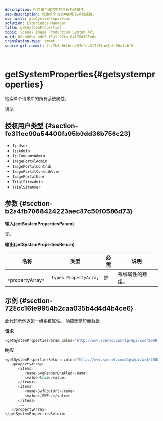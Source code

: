```yaml
---
description: 检索单个请求中的所有系统属性。
seo-description: 检索单个请求中的所有系统属性。
seo-title: getSystemProperties
solution: Experience Manager
title: getSystemProperties
topic: Scene7 Image Production System API
uuid: 08ea86ba-bde5-45a1-920a-04f784395e6a
translation-type: tm+mt
source-git-commit: 7bc7b3a86fbcdc57cfdc31745fae3afc06e44b15

---
```



# getSystemProperties{#getsystemproperties}

检索单个请求中的所有系统属性。

语法

## 授权用户类型 {#section-fc311ce90a54400fa95b9dd36b756e23}

* `IpsUser`
* `IpsAdmin`
* `IpsCompanyAdmin`
* `ImagePortalAdmin`
* `ImagePortalContrib`
* `ImagePortalContribUser`
* `ImagePortalUser`
* `TrialSiteAdmin`
* `TrialSiteUser`

## 参数 {#section-b2a4fb7068424223aec87c50f0586d73}

**输入(getSystemPropertiesParam)**

无。

**输出(getSystemPropertiesReturn)**

| 名称 | 类型 | 必需 | 说明 |
|---|---|---|---|
| ` *`propertyArray`*` | `types:PropertyArray` | 是 | 系统属性的数组。 |

## 示例 {#section-728cc16fe9954b2daa035b4d4d4b4ce6}

此代码示例返回一组系统属性。 响应因简短而截断。

**请求**

```java
<getSystemPropertiesParam xmlns="http://www.scene7.com/IpsApi/xsd/2008-09-10"/>
```

**响应**

```java
<getSystemPropertiesReturn xmlns="http://www.scene7.com/IpsApi/xsd/2008-09-10"> 
   <propertyArray> 
      <items> 
         <name>SvgRenderEnabled</name> 
         <value>true</value> 
      </items> 
      <items> 
         <name>SwfRootUrl</name> 
         <value>/SWFs/</value> 
      </items> 
      ... 
   </propertyArray> 
</getSystemPropertiesReturn>
```

